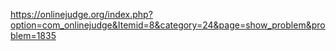https://onlinejudge.org/index.php?option=com_onlinejudge&Itemid=8&category=24&page=show_problem&problem=1835
